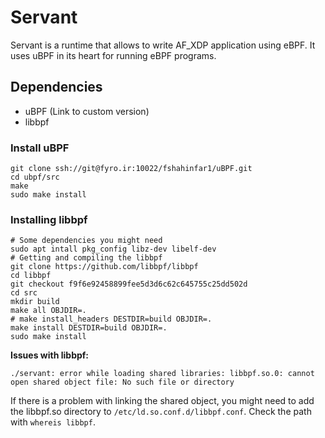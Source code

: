 # Servant

Servant is a runtime that allows to write AF\_XDP application using eBPF. It uses uBPF in its heart for running eBPF programs.

## Dependencies

* uBPF (Link to custom version)
* libbpf


### Install uBPF

```
git clone ssh://git@fyro.ir:10022/fshahinfar1/uBPF.git
cd ubpf/src
make
sudo make install
```

### Installing libbpf

```
# Some dependencies you might need
sudo apt intall pkg_config libz-dev libelf-dev
# Getting and compiling the libbpf
git clone https://github.com/libbpf/libbpf
cd libbpf
git checkout f9f6e92458899fee5d3d6c62c645755c25dd502d
cd src
mkdir build
make all OBJDIR=.
# make install_headers DESTDIR=build OBJDIR=.
make install DESTDIR=build OBJDIR=.
sudo make install
```

**Issues with libbpf:**

```
./servant: error while loading shared libraries: libbpf.so.0: cannot open shared object file: No such file or directory
```

If there is a problem with linking the shared object, you might need to add
the libbpf.so directory to `/etc/ld.so.conf.d/libbpf.conf`. Check the path with
`whereis libbpf`.


